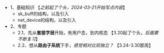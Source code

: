+ 1、基础知识  【*之前起了个头，2024-03-21开始写点内容*】
  + sk_buff的结构，以及引入
  + net_device的结构，以及引入
+ 2、专题
  + 2.1、先从**套接字层**开始，有用户态，到内核态  【3.20起了个头，*后面要不断复习*】
  + 2.2、想从**路由子系统**下手，*感觉相对比较独立？*  【3.24-3.30那周】

